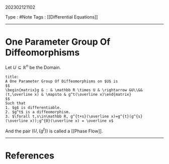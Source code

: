 202302121102

Type : #Note
Tags : [[Differential Equations]]

---
# One Parameter Group Of Diffeomorphisms
Let $U\subseteq \mathbb R^n$ be the Domain.
```ad-note
title:
A One Parameter Group Of Diffeomorphisms on $U$ is 
$$
\begin{matrix}g & : & \mathbb R \times U & \rightarrow &U\\&&(t,\overline x) & \mapsto & g^t(\overline x)\end{matrix}
$$
Such that 
1. $g$ is differentiable. 
2. $g^t$ is a diffeomorphism.
3. $\forall t,s\in\mathbb R, g^{t+s}(\overline x)=g^{t}(g^{s}(\overline x));g^{0}(\overline x) = \overline x$
```

And the pair $(U, \{g^{t}\})$ is called a [[Phase Flow]].

---
# References
